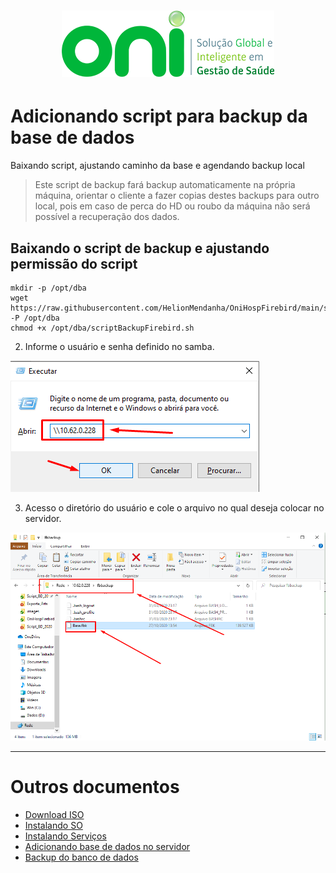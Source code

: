 <h1 align="center">
  <img src="images/oni-logo.png" />
</h1>

# Adicionando script para backup da base de dados

Baixando script, ajustando caminho da base e agendando backup local
>Este script de backup fará backup automaticamente na própria máquina, orientar o cliente a fazer copias destes backups para outro local, pois em caso de perca do HD ou roubo da máquina não será possível a recuperação dos dados.

## Baixando o script de backup e ajustando permissão do script
```
mkdir -p /opt/dba
wget https://raw.githubusercontent.com/HelionMendanha/OniHospFirebird/main/scriptBackupFirebird.sh -P /opt/dba
chmod +x /opt/dba/scriptBackupFirebird.sh
```

2. Informe o usuário e senha definido no samba.
<img src="images/03_rede001.png" />

3. Acesso o diretório do usuário e cole o arquivo no qual deseja colocar no servidor.
<img src="images/03_rede003.png" />

___
# Outros documentos
- [Download ISO](README.md)
- [Instalando SO](01INSTALLSO.md)
- [Instalando Serviços](02INSTALLBD.md)
- [Adicionando base de dados no servidor](03BASE.md)
- [Backup do banco de dados](04BACKUP.md)



